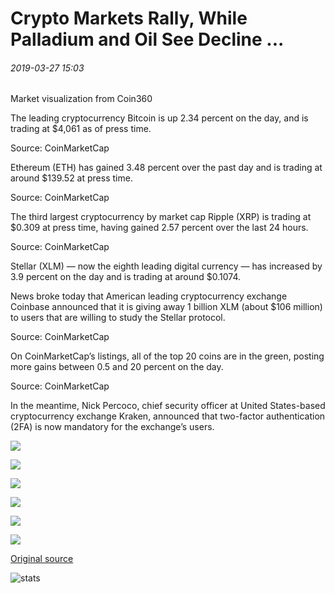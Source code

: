 # Crypto Markets Rally, While Palladium and Oil See Decline ...

###### 2019-03-27 15:03

Market visualization from Coin360

The leading cryptocurrency Bitcoin is up 2.34 percent on the day, and is trading at $4,061 as of press time.

Source: CoinMarketCap

Ethereum (ETH) has gained 3.48 percent over the past day and is trading at around $139.52 at press time.

Source: CoinMarketCap

The third largest cryptocurrency by market cap Ripple (XRP) is trading at $0.309 at press time, having gained 2.57 percent over the last 24 hours.

Source: CoinMarketCap

Stellar (XLM) — now the eighth leading digital currency — has increased by 3.9 percent on the day and is trading at around $0.1074.

News broke today that American leading cryptocurrency exchange Coinbase announced that it is giving away 1 billion XLM (about $106 million) to users that are willing to study the Stellar protocol.

Source: CoinMarketCap

On CoinMarketCap’s listings, all of the top 20 coins are in the green, posting more gains between 0.5 and 20 percent on the day.

Source: CoinMarketCap

In the meantime, Nick Percoco, chief security officer at United States-based cryptocurrency exchange Kraken, announced that two-factor authentication (2FA) is now mandatory for the exchange’s users.

![](https://s3.cointelegraph.com/storage/uploads/view/f3c486aa24d7aeda9447cda91d154059.png)

![](https://s3.cointelegraph.com/storage/uploads/view/cb7726eafa8acafc756a0fa452ebe3d6.jpeg)

![](https://s3.cointelegraph.com/storage/uploads/view/e4f191b587af285ae7fc2b86b8c42488.jpeg)

![](https://s3.cointelegraph.com/storage/uploads/view/bb0335d769340e9421465a94b9519ae9.jpeg)

![](https://s3.cointelegraph.com/storage/uploads/view/1cfc82b7e7233d03b7287291bf7ca0cf.jpeg)

![](https://s3.cointelegraph.com/storage/uploads/view/baf6c2b5bc40c306aded99c02bce799d.jpeg)

[Original source](https://cointelegraph.com/news/crypto-markets-rally-while-palladium-and-oil-see-decline)

![stats](https://c.statcounter.com/11760860/0/a89fa40b/1/ "stats")